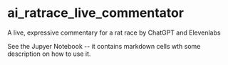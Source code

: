# ai_ratrace_live_commentator
A live, expressive commentary for a rat race by ChatGPT and Elevenlabs

See the Jupyer Notebook -- it contains markdown cells wth some description on how to use it.
